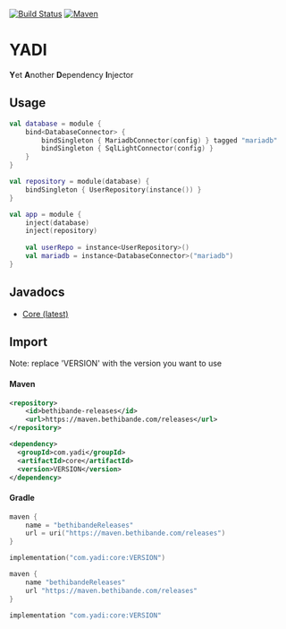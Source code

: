 [![Build Status](https://drone.bethibande.com/api/badges/Bethibande/YADI/status.svg)](https://drone.bethibande.com/Bethibande/YADI)
[![Maven](https://maven.bethibande.com/api/badge/latest/releases/com/yadi/core?name=Reposilite&prefix=v)](https://maven.bethibande.com)

# YADI
**Y**et **A**nother **D**ependency **I**njector

## Usage
```kotlin
val database = module {
    bind<DatabaseConnector> {
        bindSingleton { MariadbConnector(config) } tagged "mariadb"
        bindSingleton { SqlLightConnector(config) }
    }
}

val repository = module(database) {
    bindSingleton { UserRepository(instance()) }
}

val app = module {
    inject(database)
    inject(repository)
    
    val userRepo = instance<UserRepository>()
    val mariadb = instance<DatabaseConnector>("mariadb")
}
```

## Javadocs
- [Core (latest)](https://maven.bethibande.com/javadoc/releases/com/yadi/core/latest)

## Import
Note: replace 'VERSION' with the version you want to use
#### Maven
```xml
<repository>
    <id>bethibande-releases</id>
    <url>https://maven.bethibande.com/releases</url>
</repository>

<dependency>
  <groupId>com.yadi</groupId>
  <artifactId>core</artifactId>
  <version>VERSION</version>
</dependency>
```

#### Gradle
```kotlin
maven {
    name = "bethibandeReleases"
    url = uri("https://maven.bethibande.com/releases")
}

implementation("com.yadi:core:VERSION")
```
```groovy
maven {
    name "bethibandeReleases"
    url "https://maven.bethibande.com/releases"
}

implementation "com.yadi:core:VERSION"
```
